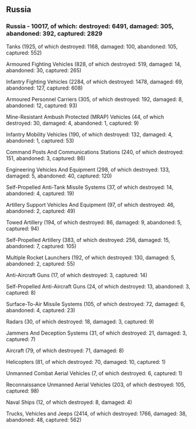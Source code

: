 
 
 ## Russia
 
 ### Russia - 10017, of which: destroyed: 6491, damaged: 305, abandoned: 392, captured: 2829

 

 

 Tanks (1925, of which destroyed: 1168, damaged: 100, abandoned: 105, captured: 552)

 Armoured Fighting Vehicles (828, of which destroyed: 519, damaged: 14, abandoned: 30, captured: 265)

 Infantry Fighting Vehicles (2284, of which destroyed: 1478, damaged: 69, abandoned: 127, captured: 608)

 Armoured Personnel Carriers (305, of which destroyed: 192, damaged: 8, abandoned: 12, captured: 93)

 Mine-Resistant Ambush Protected (MRAP) Vehicles (44, of which destroyed: 30, damaged: 4, abandoned: 1, captured: 9)

 Infantry Mobility Vehicles (190, of which destroyed: 132, damaged: 4, abandoned: 1, captured: 53)

 Command Posts And Communications Stations (240, of which destroyed: 151, abandoned: 3, captured: 86)

 Engineering Vehicles And Equipment (298, of which destroyed: 133, damaged: 5, abandoned: 40, captured: 120)

 Self-Propelled Anti-Tank Missile Systems (37, of which destroyed: 14, abandoned: 4, captured: 19)

 Artillery Support Vehicles And Equipment (97, of which destroyed: 46, abandoned: 2, captured: 49)

 Towed Artillery (194, of which destroyed: 86, damaged: 9, abandoned: 5, captured: 94)

 Self-Propelled Artillery (383, of which destroyed: 256, damaged: 15, abandoned: 7, captured: 105)

 Multiple Rocket Launchers (192, of which destroyed: 130, damaged: 5, abandoned: 2, captured: 55)

 Anti-Aircraft Guns (17, of which destroyed: 3, captured: 14)

 Self-Propelled Anti-Aircraft Guns (24, of which destroyed: 13, abandoned: 3, captured: 8)

 Surface-To-Air Missile Systems (105, of which destroyed: 72, damaged: 6, abandoned: 4, captured: 23)

 Radars (30, of which destroyed: 18, damaged: 3, captured: 9)

 Jammers And Deception Systems (31, of which destroyed: 21, damaged: 3, captured: 7)

 Aircraft (79, of which destroyed: 71, damaged: 8)

 Helicopters (81, of which destroyed: 70, damaged: 10, captured: 1)

 Unmanned Combat Aerial Vehicles (7, of which destroyed: 6, captured: 1)

 Reconnaissance Unmanned Aerial Vehicles (203, of which destroyed: 105, captured: 98)

 Naval Ships (12, of which destroyed: 8, damaged: 4)

 Trucks, Vehicles and Jeeps (2414, of which destroyed: 1766, damaged: 38, abandoned: 48, captured: 562)

